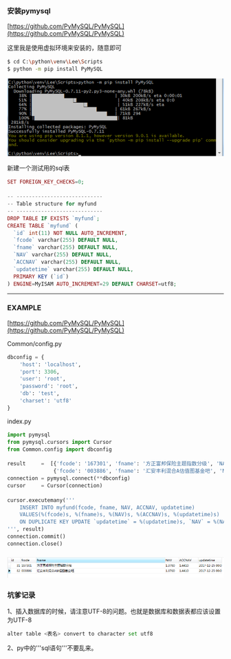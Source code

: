 ### 安装pymysql

[https://github.com/PyMySQL/PyMySQL](https://github.com/PyMySQL/PyMySQL)

这里我是使用虚拟环境来安装的，随意即可

```bash
$ cd C:\python\venv\Lee\Scripts
$ python -m pip install PyMySQL
```

![](/assets/12312315124import.png)

新建一个测试用的sql表

```php
SET FOREIGN_KEY_CHECKS=0;

-- ----------------------------
-- Table structure for myfund
-- ----------------------------
DROP TABLE IF EXISTS `myfund`;
CREATE TABLE `myfund` (
  `id` int(11) NOT NULL AUTO_INCREMENT,
  `fcode` varchar(255) DEFAULT NULL,
  `fname` varchar(255) DEFAULT NULL,
  `NAV` varchar(255) DEFAULT NULL,
  `ACCNAV` varchar(255) DEFAULT NULL,
  `updatetime` varchar(255) DEFAULT NULL,
  PRIMARY KEY (`id`)
) ENGINE=MyISAM AUTO_INCREMENT=29 DEFAULT CHARSET=utf8;
```

---

### EXAMPLE

[https://github.com/PyMySQL/PyMySQL](https://github.com/PyMySQL/PyMySQL)

Common/config.py

```py
dbconfig = {
    'host': 'localhost',
    'port': 3306,
    'user': 'root',
    'password': 'root',
    'db': 'test',
    'charset': 'utf8'
}
```

index.py

```py
import pymysql
from pymysql.cursors import Cursor
from Common.config import dbconfig

result     =  [{'fcode': '167301', 'fname': '方正富邦保险主题指数分级', 'NAV': '1.3760', 'ACCNAV': '1.4410', 'updatetime': '2017-12-25 00:00:00'},
               {'fcode': '003886', 'fname': '汇安丰利混合A估值图基金吧', 'NAV': '1.3760', 'ACCNAV': '1.4410', 'updatetime': '2017-12-25 00:00:00'}]
connection = pymysql.connect(**dbconfig)
cursor     = Cursor(connection)

cursor.executemany('''
    INSERT INTO myfund(fcode, fname, NAV, ACCNAV, updatetime) 
    VALUES(%(fcode)s, %(fname)s, %(NAV)s, %(ACCNAV)s, %(updatetime)s)
    ON DUPLICATE KEY UPDATE `updatetime` = %(updatetime)s, `NAV` = %(NAV)s, `ACCNAV` = %(ACCNAV)s
''', result)
connection.commit()
connection.close()
```

### ![](/assets/24474686767import.png)

### 坑爹记录

1、插入数据库的时候，请注意UTF-8的问题。也就是数据库和数据表都应该设置为UTF-8

```py
alter table <表名> convert to character set utf8
```

2、py中的'''sql语句'''不要乱来。

